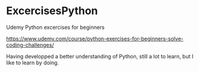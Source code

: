 # ExcercisesPython
Udemy Python excercises for beginners

https://www.udemy.com/course/python-exercises-for-beginners-solve-coding-challenges/

Having developped a better understanding of Python, still a lot to learn, but I like to learn by doing.


